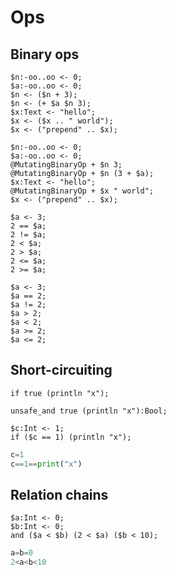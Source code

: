 # Ops

## Binary ops

```polygolf
$n:-oo..oo <- 0;
$a:-oo..oo <- 0;
$n <- ($n + 3);
$n <- (+ $a $n 3);
$x:Text <- "hello";
$x <- ($x .. " world");
$x <- ("prepend" .. $x);
```

```polygolf ops.addMutatingBinaryOp(["add","+"],["concat","+"])
$n:-oo..oo <- 0;
$a:-oo..oo <- 0;
@MutatingBinaryOp + $n 3;
@MutatingBinaryOp + $n (3 + $a);
$x:Text <- "hello";
@MutatingBinaryOp + $x " world";
$x <- ("prepend" .. $x);
```

```polygolf
$a <- 3;
2 == $a;
2 != $a;
2 < $a;
2 > $a;
2 <= $a;
2 >= $a;
```

```polygolf ops.flipBinaryOps
$a <- 3;
$a == 2;
$a != 2;
$a > 2;
$a < 2;
$a >= 2;
$a <= 2;
```

## Short-circuiting

```polygolf
if true (println "x");
```

```polygolf ops.ifToUnsafeAnd
unsafe_and true (println "x"):Bool;
```

<!-- It currently isn't possible to test `ops.ifRelationChainToLongerRelationChain` directly, so we use Python to test it.-->

```polygolf
$c:Int <- 1;
if ($c == 1) (println "x");
```

```python
c=1
c==1==print("x")
```

## Relation chains

```polygolf
$a:Int <- 0;
$b:Int <- 0;
and ($a < $b) (2 < $a) ($b < 10);
```

```py
a=b=0
2<a<b<10
```
